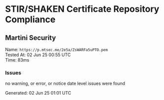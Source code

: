 # STIR/SHAKEN Certificate Repository Compliance

## Martini Security

Name: `https://p.mtsec.me/2e5a/ZsWARFa5uPTO.pem`\
Tested At: 02 Jun 25 00:55 UTC\
Time: 83ms

### Issues

no warning, or error, or notice date level issues were found

Generated: 02 Jun 25 01:01 UTC